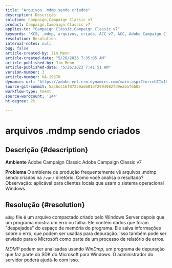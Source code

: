 ```yaml
---
title: "Arquivos .mdmp sendo criados"
description: Descrição
solution: Campaign,Campaign Classic v7
product: Campaign,Campaign Classic v7
applies-to: "Campaign Classic,Campaign Classic v7"
keywords: "KCS, .mdmp, arquivos, criado, ACC v7, ACC, Adobe Campaign Classic, Adobe Campaign Classic v7, Perguntas frequentes"
resolution: Resolution
internal-notes: null
bug: false
article-created-by: Jim Menn
article-created-date: "5/26/2023 7:35:05 AM"
article-published-by: Jim Menn
article-published-date: "5/26/2023 7:41:51 AM"
version-number: 3
article-number: KA-19378
dynamics-url: "https://adobe-ent.crm.dynamics.com/main.aspx?forceUCI=1&pagetype=entityrecord&etn=knowledgearticle&id=98791cd1-97fb-ed11-8849-6045bd006e5a"
source-git-commit: 5a36cc16f87230aeb013f2994982fd9eab5f6b05
workflow-type: tm+mt
source-wordcount: '144'
ht-degree: 2%

---
```


# arquivos .mdmp sendo criados

## Descrição {#description}


<b>Ambiente</b>
Adobe Campaign Classic Adobe Campaign Classic v7

<b>Problema</b>
O ambiente de produção frequentemente vê arquivos .mdmp sendo criados na `/var/` diretório. Como você analisa o resultado?
Observação: aplicável para clientes locais que usam o sistema operacional Windows


## Resolução {#resolution}


`mdmp` file é um arquivo compactado criado pelo Windows Server depois que um programa mostra um erro ou falha. Ele contém dados que foram &quot;despejados&quot; do espaço de memória do programa.
Ele salva informações sobre o erro, que podem ser usadas para depuração. Isso também pode ser enviado para o Microsoft como parte de um processo de relatório de erros.



*MDMP* podem ser analisadas usando *WinDmp*, um programa de depuração que faz parte do SDK do Microsoft para Windows. O administrador do servidor poderá ajudá-lo com isso.

